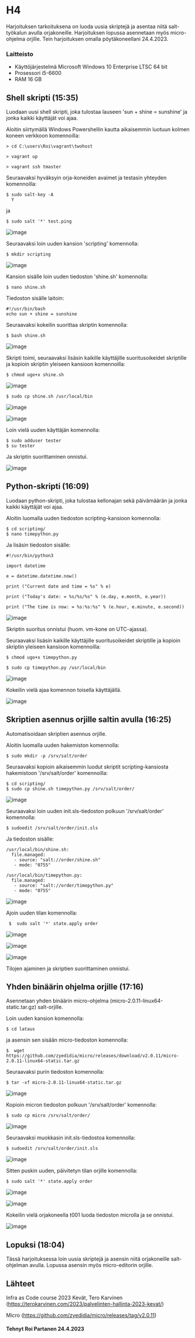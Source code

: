 # H4
 
 Harjoituksen tarkoituksena on luoda uusia skriptejä ja asentaa niitä salt-työkalun avulla orjakoneille. Harjoituksen lopussa asennetaan myös micro-ohjelma orjille. Tein harjoituksen omalla pöytäkoneellani 24.4.2023.

 
 
### Laitteisto
 
* Käyttöjärjestelmä	Microsoft Windows 10 Enterprise LTSC 64 bit
* Prosessori i5-6600
* RAM 16 GB





## Shell skripti (15:35)

Luodaan uusi shell skripti, joka tulostaa lauseen 'sun + shine = sunshine' ja jonka kaikki käyttäjät voi ajaa.


 Aloitin siirtymällä Windows Powershellin kautta aikaisemmin luotuun kolmen koneen verkkoon komennoilla:
 
    > cd C:\users\Roi\vagrant\twohost
 
    > vagrant up
    
    > vagrant ssh tmaster
    
Seuraavaksi hyväksyin orja-koneiden avaimet ja testasin yhteyden komennoilla:

    $ sudo salt-key -A
      Y
    
   ja
   
    $ sudo salt '*' test.ping
    
  ![image](https://user-images.githubusercontent.com/106889187/234000236-0fd526e5-6417-40f2-b444-44f80720e663.png)
  
  
 Seuraavaksi loin uuden kansion 'scripting' komennolla:
 
    $ mkdir scripting
  
![image](https://user-images.githubusercontent.com/106889187/234000470-2a3cfa36-0ce4-4ec7-82d8-241f6a99a145.png)

Kansion sisälle loin uuden tiedoston 'shine.sh' komennolla:

    $ nano shine.sh
   
Tiedoston sisälle laitoin:

    #!/usr/bin/bash
    echo sun + shine = sunshine 
    
 Seuraavaksi kokeilin suorittaa skriptin komennolla:
 
    $ bash shine.sh
    
 ![image](https://user-images.githubusercontent.com/106889187/234001807-3e590fa6-ca79-4e4c-b5c4-dc210e192780.png)
 
Skripti toimi, seuraavaksi lisäsin kaikille käyttäjille suoritusoikeidet skriptille ja kopioin skriptin yleiseen kansioon komennoilla:

    $ chmod ugo+x shine.sh
    
 ![image](https://user-images.githubusercontent.com/106889187/234002624-68264966-0e15-44db-b945-fae3b3e47d8e.png)

    $ sudo cp shine.sh /usr/local/bin
    
![image](https://user-images.githubusercontent.com/106889187/234003190-4ddb8b92-e4b2-4973-80df-bf98287026c3.png)

![image](https://user-images.githubusercontent.com/106889187/234003286-ccd9f482-e869-4a45-a448-e925f1c47db2.png)

Loin vielä uuden käyttäjän komennolla:

    $ sudo adduser tester 
    $ su tester
    
Ja skriptin suorittaminen onnistui.

![image](https://user-images.githubusercontent.com/106889187/234003879-af34985d-c337-48b1-a387-68086d13806f.png)


## Python-skripti (16:09)
Luodaan python-skripti, joka tulostaa kellonajan sekä päivämäärän ja jonka kaikki käyttäjät voi ajaa.

Aloitin luomalla uuden tiedoston scripting-kansioon komennolla:

    $ cd scripting/
    $ nano timepython.py
    
 Ja lisäsin tiedoston sisälle:
 
    #!/usr/bin/python3

    import datetime

    e = datetime.datetime.now()

    print ("Current date and time = %s" % e)

    print ("Today's date: = %s/%s/%s" % (e.day, e.month, e.year))

    print ("The time is now: = %s:%s:%s" % (e.hour, e.minute, e.second))
    
 ![image](https://user-images.githubusercontent.com/106889187/234008464-23259e3f-e9ab-47b8-a611-c78a3e2d2b4f.png)

Skriptin suoritus onnistui (huom. vm-kone on UTC-ajassa). 

Seuraavaksi lisäsin kaikille käyttäjille suoritusoikeidet skriptille ja kopioin skriptin yleiseen kansioon komennoilla:

    $ chmod ugo+x timepython.py
    
    $ sudo cp timepython.py /usr/local/bin
 
![image](https://user-images.githubusercontent.com/106889187/234009357-2ff7a4c8-c3e3-4363-93c8-549a379af730.png)

Kokeilin vielä ajaa komennon toisella käyttäjällä.

![image](https://user-images.githubusercontent.com/106889187/234009574-81f02c03-ee9b-4538-ae6b-f98b2f060d5b.png)



## Skriptien asennus orjille saltin avulla (16:25)

Automatisoidaan skriptien asennus orjille.

Aloitin luomalla uuden hakemiston komennolla:

    $ sudo mkdir -p /srv/salt/order
    
 Seuraavaksi kopioin aikaisemmin luodut skriptit scripting-kansiosta hakemistoon '/srv/salt/order' komennoilla:
 
    $ cd scripting/
    $ sudo cp shine.sh timepython.py /srv/salt/order/


![image](https://user-images.githubusercontent.com/106889187/234015672-4d2e1ab2-7247-4703-a5a3-ca9f08cfb99c.png)

Seuraavaksi loin uuden init.sls-tiedoston polkuun '/srv/salt/order' komennolla:

    $ sudoedit /srv/salt/order/init.sls
    

   Ja tiedoston sisälle: 
    
    
    /usr/local/bin/shine.sh:
      file.managed:
       - source: "salt://order/shine.sh"
       - mode: "0755"

    /usr/local/bin/timepython.py:
      file.managed:
       - source: "salt://order/timepython.py"
       - mode: "0755"


![image](https://user-images.githubusercontent.com/106889187/234021155-18bde0b4-96f2-44d1-8ab1-5e9c9c6c189e.png)


Ajoin uuden tilan komennolla: 

     $  sudo salt '*' state.apply order
    
 
![image](https://user-images.githubusercontent.com/106889187/234023059-e2ba8e7a-bcd5-44e6-8e72-6e8945aa2e20.png)



![image](https://user-images.githubusercontent.com/106889187/234022911-b1403c42-f331-4e8b-b094-79a24f25f68e.png)



![image](https://user-images.githubusercontent.com/106889187/234023763-73508a60-9aa0-4893-93c7-e13fa19638c3.png)


Tilojen ajaminen ja skriptien suorittaminen onnistui.

## Yhden binäärin ohjelma orjille (17:16)

Asennetaan yhden binäärin micro-ohjelma (micro-2.0.11-linux64-static.tar.gz) salt-orjille.

Loin uuden kansion komennolla:

    $ cd lataus
    
 ja asensin sen sisään micro-tiedoston komennolla:
 
    $  wget https://github.com/zyedidia/micro/releases/download/v2.0.11/micro-2.0.11-linux64-static.tar.gz
    
 Seuraavaksi purin tiedoston komennolla:
   
    $ tar -xf micro-2.0.11-linux64-static.tar.gz 
    
  
   ![image](https://user-images.githubusercontent.com/106889187/234033619-92c5faff-3328-463b-b518-9c6027736947.png)
   
Kopioin micron tiedoston polkuun '/srv/salt/order' komennolla:


    $ sudo cp micro /srv/salt/order/
    
![image](https://user-images.githubusercontent.com/106889187/234034409-ee8e2fc2-879c-4855-94d9-f7f1f8a35e43.png)


Seuraavaksi muokkasin init.sls-tiedostoa komennolla:

    $ sudoedit /srv/salt/order/init.sls

 
![image](https://user-images.githubusercontent.com/106889187/234035665-1cd4f5fe-dd47-421c-b1fc-3843fb34940a.png)

Sitten puskin uuden, päivitetyn tilan orjille komennolla:

    $ sudo salt '*' state.apply order

![image](https://user-images.githubusercontent.com/106889187/234036787-7f46675c-094c-4077-a126-48b3586d21b6.png)

![image](https://user-images.githubusercontent.com/106889187/234036868-419cfeb2-7bfe-4fd4-b7e5-a9918be2950a.png)


Kokeilin vielä orjakoneella t001 luoda tiedoston microlla ja se onnistui.
    
![image](https://user-images.githubusercontent.com/106889187/234036642-7cefead2-63b5-4bb4-b7b1-f40d19abd50a.png)
    

## Lopuksi (18:04)

Tässä harjoituksessa loin uusia skriptejä ja asensin niitä orjakoneille salt-ohjelman avulla. Lopussa asensin myös micro-editorin orjille.




 
## Lähteet



Infra as Code course 2023 Kevät, Tero Karvinen (https://terokarvinen.com/2023/palvelinten-hallinta-2023-kevat/)

Micro (https://github.com/zyedidia/micro/releases/tag/v2.0.11)

#### Tehnyt Roi Partanen 24.4.2023

